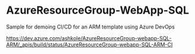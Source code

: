 # AzureResourceGroup-WebApp-SQL
Sample for demoing CI/CD for an ARM template using Azure DevOps

https://dev.azure.com/ashkole/AzureResourceGroup-webapp-SQL-ARM/_apis/build/status/AzureResourceGroup-webapp-SQL-ARM-CI

